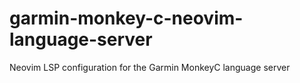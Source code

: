 # garmin-monkey-c-neovim-language-server
Neovim LSP configuration for the Garmin MonkeyC language server
